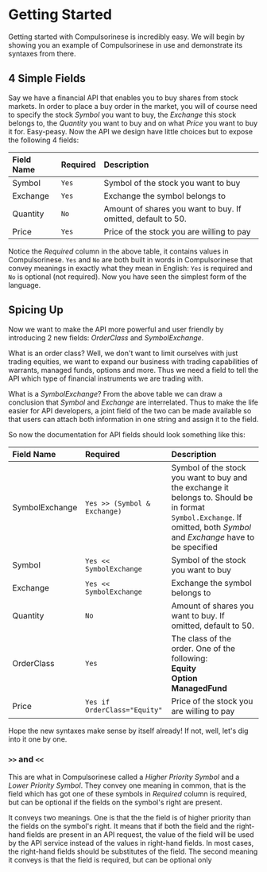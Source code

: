 # Getting Started

Getting started with Compulsorinese is incredibly easy. We will begin by showing you an example of Compulsorinese in use and demonstrate its syntaxes from there.

## 4 Simple Fields

Say we have a financial API that enables you to buy shares from stock markets. In order to place a buy order in the market, you will of course need to specify the stock _Symbol_ you want to buy, the _Exchange_ this stock belongs to, the _Quantity_ you want to buy and on what _Price_ you want to buy it for. Easy-peasy. Now the API we design have little choices but to expose the following 4 fields:

| Field Name | Required | Description |
| :--- | :--- | :--- |
| Symbol | `Yes` | Symbol of the stock you want to buy |
| Exchange | `Yes` | Exchange the symbol belongs to |
| Quantity | `No` | Amount of shares you want to buy. If omitted, default to 50. |
| Price | `Yes` | Price of the stock you are willing to pay |

Notice the _Required_ column in the above table, it contains values in Compulsorinese. `Yes` and `No` are both built in words in Compulsorinese that convey meanings in exactly what they mean in English: `Yes` is required and `No` is optional \(not required\). Now you have seen the simplest form of the language.

## Spicing Up

Now we want to make the API more powerful and user friendly by introducing 2 new fields: _OrderClass_ and _SymbolExchange_.

What is an order class? Well, we don't want to limit ourselves with just trading equities, we want to expand our business with trading capabilities of warrants, managed funds, options and more. Thus we need a field to tell the API which type of financial instruments we are trading with. 

What is a _SymbolExchange_? From the above table we can draw a conclusion that _Symbol_ and _Exchange_ are interrelated. Thus to make the life easier for API developers, a joint field of the two can be made available so that users can attach both information in one string and assign it to the field. 

So now the documentation for API fields should look something like this:

| Field Name | Required | Description |
| :--- | :--- | :--- |
| SymbolExchange | `Yes >> (Symbol & Exchange)` | Symbol of the stock you want to buy and the exchange it belongs to. Should be in format `Symbol.Exchange`. If omitted, both _Symbol_ and _Exchange_ have to be specified |
| Symbol | `Yes << SymbolExchange` | Symbol of the stock you want to buy |
| Exchange | `Yes << SymbolExchange` | Exchange the symbol belongs to |
| Quantity | `No` | Amount of shares you want to buy. If omitted, default to 50. |
| OrderClass | `Yes` | The class of the order. One of the following: <br/>**Equity**<br/>**Option**<br/>**ManagedFund** |
| Price | `Yes if OrderClass="Equity"` | Price of the stock you are willing to pay |

Hope the new syntaxes make sense by itself already! If not, well, let's dig into it one by one. 

### `>>` and `<<`

This are what in Compulsorinese called a _Higher Priority Symbol_ and a _Lower Priority Symbol_. They convey one meaning in common, that is the field which has got one of these symbols in _Required_ column is required, but can be optional if the fields on the symbol's right are present.



It conveys two meanings. One is that the the field is of higher priority than the fields on the symbol's right. It means that if both the field and the right-hand fields are present in an API request, the value of the field will be used by the API service instead of the values in right-hand fields. In most cases, the right-hand fields should be substitutes of the field. The second meaning it conveys is that the field is required, but can be optional only